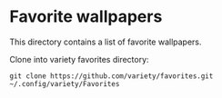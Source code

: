 # Favorite wallpapers

This directory contains a list of favorite wallpapers.

Clone into variety favorites directory:

    git clone https://github.com/variety/favorites.git ~/.config/variety/Favorites

